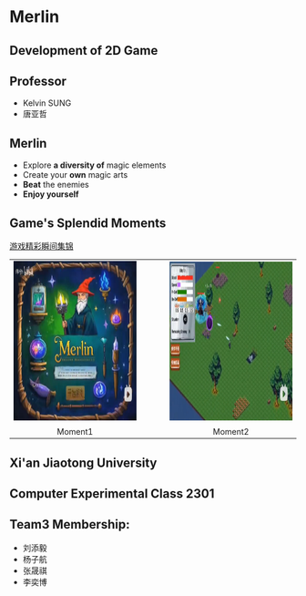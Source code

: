 # Merlin
## Development of 2D Game
## Professor
- Kelvin SUNG
- 唐亚哲

## Merlin
- Explore __a diversity of__ magic elements
- Create your __own__ magic arts
- __Beat__ the enemies
- **Enjoy yourself**

## Game's Splendid Moments
[游戏精彩瞬间集锦](https://www.bilibili.com/video/BV1i5QBYBEwg/?vd_source=b0d1dd10fcd3289aa9583d9cb680fb64)

<table style="margin: 0 auto;">
  <tr>
    <td>
      <img src="game1.png" alt="game1" width="460" height="280">
      <figcaption style="margin-top: 8px; text-align: center;">Moment1</figcaption>
    </td>
    <td style="width: 30px;">
        &nbsp
    </td>
    <td>
      <img src="game2.png" alt="game2" width="460" height="280">
      <figcaption style="margin-top: 8px; text-align: center;">Moment2</figcaption>
    </td>
  </tr>
</table>

## Xi'an Jiaotong University

## Computer Experimental Class 2301

## Team3 Membership:
- 刘添毅
- 杨子航
- 张晟祺
- 李奕博
